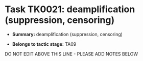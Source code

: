 # Task TK0021: deamplification (suppression, censoring)

* **Summary:** deamplification (suppression, censoring)

* **Belongs to tactic stage:** TA09

DO NOT EDIT ABOVE THIS LINE - PLEASE ADD NOTES BELOW